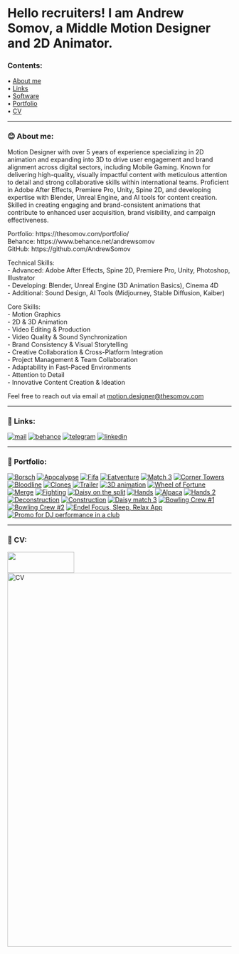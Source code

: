 # Hello recruiters! I am Andrew Somov, a Middle Motion Designer and 2D Animator.

### Contents:
<p>&#x2022; <a href="#-about-me">About me</a>
<br />&#x2022; <a href="#-links">Links</a>
<br />&#x2022; <a href="#-software">Software</a>
<br />&#x2022; <a href="#-portfolio">Portfolio</a>
<br />&#x2022; <a href="#-cv">CV</a></p>

---

### 😊 About me:


<p>Motion Designer with over 5 years of experience specializing in 2D animation and expanding into 3D to drive user engagement and brand alignment across digital sectors, including Mobile Gaming. Known for delivering high-quality, visually impactful content with meticulous attention to detail and strong collaborative skills within international teams. Proficient in Adobe After Effects, Premiere Pro, Unity, Spine 2D, and developing expertise with Blender, Unreal Engine, and AI tools for content creation. Skilled in creating engaging and brand-consistent animations that contribute to enhanced user acquisition, brand visibility, and campaign effectiveness.</p>

<p>Portfolio: https://thesomov.com/portfolio/<br />
Behance: https://www.behance.net/andrewsomov<br />
GitHub: https://github.com/AndrewSomov</p>

<p>Technical Skills:<br />
- Advanced: Adobe After Effects, Spine 2D, Premiere Pro, Unity, Photoshop, Illustrator<br />
- Developing: Blender, Unreal Engine (3D Animation Basics), Cinema 4D<br />
- Additional: Sound Design, AI Tools (Midjourney, Stable Diffusion, Kaiber)</p>

<p>Core Skills:<br />
- Motion Graphics<br />
- 2D & 3D Animation<br />
- Video Editing & Production<br />
- Video Quality & Sound Synchronization<br />
- Brand Consistency & Visual Storytelling<br />
- Creative Collaboration & Cross-Platform Integration<br />
- Project Management & Team Collaboration<br />
- Adaptability in Fast-Paced Environments<br />
- Attention to Detail<br />
- Innovative Content Creation & Ideation</p>

<p>Feel free to reach out via email at <a href="mailto:motion.designer@thesomov.com">motion.designer@thesomov.com</a></p>







---

### 🤝 Links:

<a href="mailto:motion.designer@thesomov.com"><img src="images/email.webp" alt="mail" /></a> <a href="https://www.behance.net/andrewsomov"><img src="images/behance.png" alt="behance" /></a> <a href="https://t.me/thesomov"><img src="images/telegram.webp" alt="telegram" /></a> <a href="https://www.linkedin.com/in/andrew-somov/"><img src="images/linkedin.webp" alt="linkedin" /></a>

---


### 💼 Portfolio:

[![Borsch](images/Borsch.png)](https://youtu.be/WRooVot2hfY "Borsch")
[![Apocalypse](images/Apocalypse.png)](https://youtu.be/1o7HDHvbt9Q "Apocalypse")
[![Fifa](images/Fifa.png)](https://youtu.be/7spg8IZGds0 "Fifa")
[![Eatventure](images/Eatventure.png)](https://youtu.be/mVoxdA1wxr4 "Eatventure")
[![Match 3](images/Match%203.webp)](https://youtu.be/ay-AtQLMpvo "Match 3")
[![Corner Towers](images/Corner%20Towers.webp)](https://youtu.be/2WUajUQkWiA "Corner Towers")
[![Bloodline](images/Bloodline.webp)](https://youtu.be/WJjGnfpONxg "Bloodline")
[![Clones](images/Clones.webp)](https://youtu.be/skTfyHF4Er8 "Clones")
[![Trailer](images/Trailer.webp)](https://youtu.be/r4Sjhsnp15o "Trailer")
[![3D animation](images/3d%20animation.webp)](https://youtu.be/biKGZTnyjSs "3D animation")
[![Wheel of Fortune](images/Wheel%20of%20Fortune.webp)](https://youtu.be/_DYcJW5NS2A "Wheel of Fortune")
[![Merge](images/Merge.webp)](https://youtu.be/uiUTVDNpzCE "Merge")
[![Fighting](images/Fighting.webp)](https://youtu.be/SJm63-7RaC4 "Fighting")
[![Daisy on the split](images/Daisy%20on%20the%20split.webp)](https://youtu.be/4PouzDkoX-U "Daisy on the split")
[![Hands](images/Hands.webp)](https://youtu.be/0_rXgeDBha4 "Hands")
[![Alpaca](images/Alpaca.webp)](https://youtu.be/QMftMcUcRZo "Alpaca")
[![Hands 2](images/Hands%202.webp)](https://youtu.be/rRDlM0RIsyQ "Hands 2")
[![Deconstruction](images/Deconstruction.webp)](https://youtu.be/YpW2012_VsM "Deconstruction")
[![Construction](images/Construction.webp)](https://youtu.be/Xq2jSq194p0 "Construction")
[![Daisy match 3](images/Daisy%20match%203.webp)](https://youtu.be/t-cOBVSqVOU "Daisy match 3")
[![Bowling Crew #1](images/BowlingCrew1.webp)](https://youtu.be/Mz5we9EB8x4 "Bowling Crew #1")
[![Bowling Crew #2](images/BowlingCrew2.webp)](https://youtu.be/wt1idiICEjI "Bowling Crew #2")
[![Endel Focus, Sleep, Relax App](images/Endel%20Focus,%20Sleep,%20Relax%20App.webp)](https://youtu.be/zhDHqAe-bak "Endel Focus, Sleep, Relax App")
[![Promo for DJ performance in a club](images/Promo%20for%20DJ%20performance%20in%20a%20club.webp)](https://youtu.be/514iu4GWyHw "Promo for DJ performance in a club")

---

### 👔 CV:
<a href="https://andrewsomov.github.io/AndrewSomov/Andrew-Somov_Motion-Designer.pdf">
  <img src="images/download.png" width="150" height="47 alt="download" />
</a><br />
<a href="https://andrewsomov.github.io/AndrewSomov/Andrew-Somov_Motion-Designer.pdf"><img src="images/Andrew-Somov_Motion-Designer.png" width="595" height="841" alt="CV" /></a>
